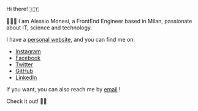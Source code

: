 
Hi there! 🇮🇹

👨🏻‍💻 I am Alessio Monesi, a FrontEnd Engineer based in Milan, passionate about IT, science and technology.

I have a <a href="https://www.alessiomonesi.con">personal website</a>, and you can find me on:
<ul>
  <li><a href="https://www.instagram.com/alemone34">Instagram</a></li>
  <li><a href="https://www.facebook.com/alessio.monesi.7">Facebook</a></li>
  <li><a href="https://twitter.com/AlessioMonesi">Twitter</a></li>
  <li><a href="https://www.github.com/monesialessio">GitHub</a></li>
  <li><a href="https://www.linkedin.com/in/alessiomonesi1992">LinkedIn</a></li>
</ul>

If you want, you can also reach me by <a href="mailto:monesi.alessio@gmail.com?subject=Hello!&body=Hi There!">email</a> !

Check it out! ✌🏻
